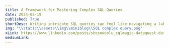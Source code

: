 ```yaml
---
title: A Framework for Mastering Complex SQL Queries 
date: 2024-03-19
published: True
shortDesc: Writing intricate SQL queries can feel like navigating a labyrinth, but fear not! With the right approach, you can conquer even the most convoluted data puzzles. 
img: "\\static\\assets\\img\\miniblog\\SQL complex query.png"
xLink: https://www.linkedin.com/posts/shosowoolu_sqlmagic-dataquest-datanalysis-activity-7176318719969619969-gduH?utm_source=share&utm_medium=member_desktop
mediumLink: 
---
```

